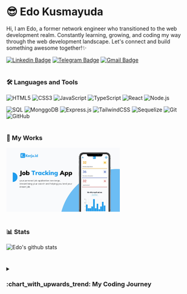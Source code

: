 # :sunglasses: Edo Kusmayuda

Hi, I am Edo, a former network engineer who transitioned to the web development realm. Constantly learning, growing, and coding my way through the web development landscape. Let's connect and build something awesome together!✨

[![Linkedin Badge](https://img.shields.io/badge/-LinkedIn-blue?style=for-the-badge&logo=Linkedin&logoColor=white&link=https://www.linkedin.com/in/edokusmayuda/)](https://www.linkedin.com/in/edokusmayuda/)
[![Telegram Badge](https://img.shields.io/badge/-Telegram-1ca0f1?style=for-the-badge&labelColor=1ca0f1&logo=telegram&logoColor=white&link=https://t.me/edokusmayuda)](https://t.me/edokusmayuda)
[![Gmail Badge](https://img.shields.io/badge/-Gmail-c14438?style=for-the-badge&logo=Gmail&logoColor=white&link=mailto:kusmayuda.edo@gmail.com)](mailto:kusmayuda.edo@gmail.com)

#

### 🛠 Languages and Tools 
![HTML5](https://img.shields.io/badge/-HTML5-E34F26?style=flat&logo=html5&logoColor=white)
![CSS3](https://img.shields.io/badge/-CSS3-1572B6?style=flat&logo=css3)
![JavaScript](https://img.shields.io/badge/-JavaScript-333333?style=flat&logo=javascript)
![TypeScript](https://img.shields.io/badge/-TypeScript-007ACC?style=flat&logo=typescript&logoColor=white)
![React](https://img.shields.io/badge/-React-149eca?style=flat&logo=React&logoColor=white)
![Node.js](https://img.shields.io/badge/-Node.js-6bc045?style=flat&logo=node.js&logoColor=white)

![SQL](https://img.shields.io/badge/MySQL-005C84?style=flat&logo=mysql&logoColor=white)
![MonggoDB](https://img.shields.io/badge/MongoDB-4EA94B?style=flat&logo=mongodb&logoColor=white)
![Express.js](https://img.shields.io/badge/Express.js-404D59?style=flat&logo=express)
![TailwindCSS](https://img.shields.io/badge/Tailwind_CSS-38B2AC?style=flat&logo=tailwind-css&logoColor=white)
![Sequelize](https://img.shields.io/badge/Sequelize-323330?style=flat&logo=sequelize&logoColor=blue)
![Git](https://img.shields.io/badge/-Git-222222?style=flat&logo=git&logoColor=F05032)
![GitHub](https://img.shields.io/badge/-GitHub-white?style=flat&logo=github&logoColor=black)

#

### :construction_worker: My Works

<a href='https://kerja-id.onrender.com/'>
  <img src='https://github.com/kusmayudaedo/kusmayudaedo/blob/main/Kerja-id.jpg' width=300 />
</a>

#

### 📊 Stats
![Edo's github stats](https://github-readme-stats.vercel.app/api?username=kusmayudaedo&show_icons=true)

#

### 

<details>
 <summary><h3>:chart_with_upwards_trend: My Coding Journey</h3></summary>
It began in 2021 when the pandemic hit and proved that work from anywhere is possible to do. Unfortunately, as a network engineer, the opportunity to work from anywhere is more limited due to the nature of our role, which involves being in direct contact with networking hardware and the need to be readily available in case of emergencies. After conducting extensive research into remote job opportunities, I have come to the conclusion that pursuing a career in web development aligns best with my interests, goals, and educational background as well.
  
  
  I started by learning the basics of HTML, CSS, and JavaScript, acquiring the foundational knowledge necessary to build websites. Eager to expand my skill set, I ventured into the realm of front-end frameworks and began learning React. With React, I discovered the power of component-based development, enabling me to create dynamic and interactive user interfaces.
  
  As my curiosity grew, I delved into the world of APIs and back-end development. I learned how to fetch data from external sources and incorporate it into my applications, creating more robust and versatile projects. This motivated me to further my knowledge of back-end technologies.

I embarked on learning Node.js and Express.js, honing my skills in server-side development. I became adept at building APIs, handling data, and managing server requests. This newfound understanding allowed me to create full-stack applications that seamlessly integrated the front-end and back-end.

During my journey, I decided to showcase my progress and skills by developing my first web project, Kerja-id, which now serves as my portfolio. This project allowed me to combine my knowledge and creativity while also demonstrating my ability to bring ideas to life.

Driven by a passion for continuous learning, growth, and coding, I continue to explore new technologies and stay up-to-date with industry trends. My dedication is fueled by the anticipation of landing my first job as a web developer. I am excited to contribute my skills, collaborate with like-minded professionals, and embark on challenging and rewarding projects.
